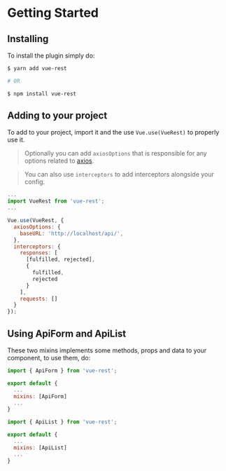 # Getting Started

## Installing

To install the plugin simply do:

```sh
$ yarn add vue-rest

# OR

$ npm install vue-rest
```

## Adding to your project

To add to your project, import it and the use `Vue.use(VueRest)` to properly use it.

> Optionally you can add `axiosOptions` that is responsible for any options related to [axios]('https://github.com/mzabriskie/axios%29/').

> You can also use `interceptors` to add interceptors alongside your config.

```js
...
import VueRest from 'vue-rest';
...

Vue.use(VueRest, {
  axiosOptions: {
    baseURL: 'http://localhost/api/',
  },
  interceptors: {
    responses: [
      [fulfilled, rejected],
      {
        fulfilled,
        rejected
      }
    ],
    requests: []
  }
});
```

## Using ApiForm and ApiList

These two mixins implements some methods, props and data to your component, to use them, do:

```js
import { ApiForm } from 'vue-rest';

export default {
  ...
  mixins: [ApiForm]
  ...
}
```

```js
import { ApiList } from 'vue-rest';

export default {
  ...
  mixins: [ApiList]
  ...
}
```
